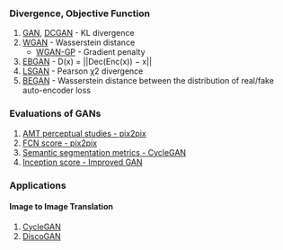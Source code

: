 ### Divergence, Objective Function
1. [GAN](https://papers.nips.cc/paper/5423-generative-adversarial-nets.pdf), [DCGAN](https://arxiv.org/abs/1511.06434) - KL divergence
2. [WGAN](https://arxiv.org/abs/1701.07875) - Wasserstein distance
    - [WGAN-GP](https://arxiv.org/abs/1704.00028) - Gradient penalty
3. [EBGAN](https://arxiv.org/abs/1609.03126) - D(x) = ||Dec(Enc(x)) − x||
4. [LSGAN](https://pdfs.semanticscholar.org/0bbc/35bdbd643fb520ce349bdd486ef2c490f1fc.pdf) - Pearson χ2 divergence
5. [BEGAN](https://arxiv.org/abs/1703.10717) - Wasserstein distance between the distribution of real/fake auto-encoder loss

### Evaluations of GANs
1. [AMT perceptual studies - pix2pix](https://arxiv.org/pdf/1611.07004.pdf)
1. [FCN score - pix2pix](https://arxiv.org/pdf/1611.07004.pdf)
1. [Semantic segmentation metrics - CycleGAN](https://arxiv.org/abs/1703.10593)
1. [Inception score - Improved GAN](https://arxiv.org/abs/1606.03498)

### Applications
#### Image to Image Translation
1. [CycleGAN](https://arxiv.org/abs/1703.10593)
2. [DiscoGAN](https://arxiv.org/abs/1703.05192)